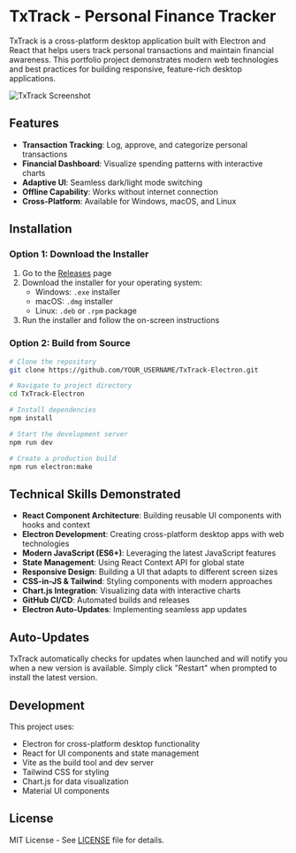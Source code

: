 # TxTrack - Personal Finance Tracker

TxTrack is a cross-platform desktop application built with Electron and React that helps users track personal transactions and maintain financial awareness. This portfolio project demonstrates modern web technologies and best practices for building responsive, feature-rich desktop applications.

![TxTrack Screenshot](C:\Users\offic\Desktop\Desktop\Programming\Electron\TxTrack\TxTrack-Electron\src\assets\DarkLogo.ico)

## Features

- **Transaction Tracking**: Log, approve, and categorize personal transactions
- **Financial Dashboard**: Visualize spending patterns with interactive charts
- **Adaptive UI**: Seamless dark/light mode switching
- **Offline Capability**: Works without internet connection
- **Cross-Platform**: Available for Windows, macOS, and Linux

## Installation

### Option 1: Download the Installer

1. Go to the [Releases](https://github.com/YOUR_USERNAME/TxTrack-Electron/releases) page
2. Download the installer for your operating system:
   - Windows: `.exe` installer
   - macOS: `.dmg` installer
   - Linux: `.deb` or `.rpm` package
3. Run the installer and follow the on-screen instructions

### Option 2: Build from Source

```bash
# Clone the repository
git clone https://github.com/YOUR_USERNAME/TxTrack-Electron.git

# Navigate to project directory
cd TxTrack-Electron

# Install dependencies
npm install

# Start the development server
npm run dev

# Create a production build
npm run electron:make
```

## Technical Skills Demonstrated

- **React Component Architecture**: Building reusable UI components with hooks and context
- **Electron Development**: Creating cross-platform desktop apps with web technologies
- **Modern JavaScript (ES6+)**: Leveraging the latest JavaScript features
- **State Management**: Using React Context API for global state
- **Responsive Design**: Building a UI that adapts to different screen sizes
- **CSS-in-JS & Tailwind**: Styling components with modern approaches
- **Chart.js Integration**: Visualizing data with interactive charts
- **GitHub CI/CD**: Automated builds and releases
- **Electron Auto-Updates**: Implementing seamless app updates

## Auto-Updates

TxTrack automatically checks for updates when launched and will notify you when a new version is available. Simply click "Restart" when prompted to install the latest version.

## Development

This project uses:
- Electron for cross-platform desktop functionality
- React for UI components and state management
- Vite as the build tool and dev server
- Tailwind CSS for styling
- Chart.js for data visualization
- Material UI components

## License

MIT License - See [LICENSE](LICENSE) file for details.